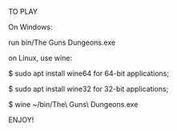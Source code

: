 TO PLAY


On Windows:

run bin/The Guns Dungeons.exe


on Linux, use wine:

$ sudo apt install wine64
for 64-bit applications;

$ sudo apt install wine32
for 32-bit applications;

$ wine ~/bin/The\ Guns\ Dungeons.exe


ENJOY!

